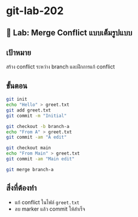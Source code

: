 # git-lab-202
## 🔀 Lab: Merge Conflict แบบเต็มรูปแบบ

## เป้าหมาย
สร้าง conflict ระหว่าง branch และฝึกการแก้ conflict

## ขั้นตอน
```bash
git init
echo "Hello" > greet.txt
git add greet.txt
git commit -m "Initial"

git checkout -b branch-a
echo "From A" > greet.txt
git commit -am "A edit"

git checkout main
echo "From Main" > greet.txt
git commit -am "Main edit"

git merge branch-a
```

## สิ่งที่ต้องทำ
- แก้ conflict ในไฟล์ `greet.txt`
- ลบ marker แล้ว commit ให้สำเร็จ

